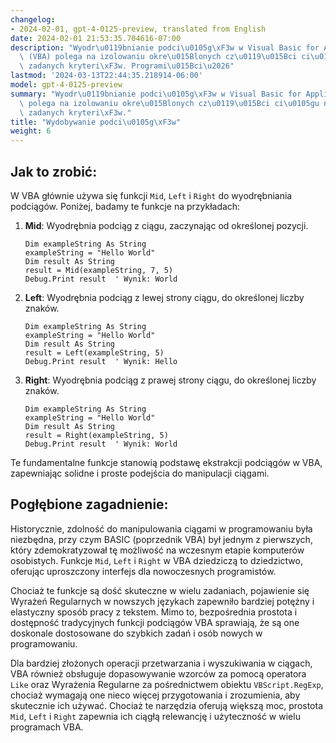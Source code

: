```yaml
---
changelog:
- 2024-02-01, gpt-4-0125-preview, translated from English
date: 2024-02-01 21:53:35.704616-07:00
description: "Wyodr\u0119bnianie podci\u0105g\xF3w w Visual Basic for Applications\
  \ (VBA) polega na izolowaniu okre\u015Blonych cz\u0119\u015Bci ci\u0105gu na podstawie\
  \ zadanych kryteri\xF3w. Programi\u015Bci\u2026"
lastmod: '2024-03-13T22:44:35.218914-06:00'
model: gpt-4-0125-preview
summary: "Wyodr\u0119bnianie podci\u0105g\xF3w w Visual Basic for Applications (VBA)\
  \ polega na izolowaniu okre\u015Blonych cz\u0119\u015Bci ci\u0105gu na podstawie\
  \ zadanych kryteri\xF3w."
title: "Wydobywanie podci\u0105g\xF3w"
weight: 6
---
```


## Jak to zrobić:
W VBA głównie używa się funkcji `Mid`, `Left` i `Right` do wyodrębniania podciągów. Poniżej, badamy te funkcje na przykładach:

1. **Mid**: Wyodrębnia podciąg z ciągu, zaczynając od określonej pozycji.
   ```basic
   Dim exampleString As String
   exampleString = "Hello World"
   Dim result As String
   result = Mid(exampleString, 7, 5)
   Debug.Print result  ' Wynik: World
   ```

2. **Left**: Wyodrębnia podciąg z lewej strony ciągu, do określonej liczby znaków.
   ```basic
   Dim exampleString As String
   exampleString = "Hello World"
   Dim result As String
   result = Left(exampleString, 5)
   Debug.Print result  ' Wynik: Hello
   ```

3. **Right**: Wyodrębnia podciąg z prawej strony ciągu, do określonej liczby znaków.
   ```basic
   Dim exampleString As String
   exampleString = "Hello World"
   Dim result As String
   result = Right(exampleString, 5)
   Debug.Print result  ' Wynik: World
   ```

Te fundamentalne funkcje stanowią podstawę ekstrakcji podciągów w VBA, zapewniając solidne i proste podejścia do manipulacji ciągami.

## Pogłębione zagadnienie:
Historycznie, zdolność do manipulowania ciągami w programowaniu była niezbędna, przy czym BASIC (poprzednik VBA) był jednym z pierwszych, który zdemokratyzował tę możliwość na wczesnym etapie komputerów osobistych. Funkcje `Mid`, `Left` i `Right` w VBA dziedziczą to dziedzictwo, oferując uproszczony interfejs dla nowoczesnych programistów.

Chociaż te funkcje są dość skuteczne w wielu zadaniach, pojawienie się Wyrażeń Regularnych w nowszych językach zapewniło bardziej potężny i elastyczny sposób pracy z tekstem. Mimo to, bezpośrednia prostota i dostępność tradycyjnych funkcji podciągów VBA sprawiają, że są one doskonale dostosowane do szybkich zadań i osób nowych w programowaniu.

Dla bardziej złożonych operacji przetwarzania i wyszukiwania w ciągach, VBA również obsługuje dopasowywanie wzorców za pomocą operatora `Like` oraz Wyrażenia Regularne za pośrednictwem obiektu `VBScript.RegExp`, chociaż wymagają one nieco więcej przygotowania i zrozumienia, aby skutecznie ich używać. Chociaż te narzędzia oferują większą moc, prostota `Mid`, `Left` i `Right` zapewnia ich ciągłą relewancję i użyteczność w wielu programach VBA.
